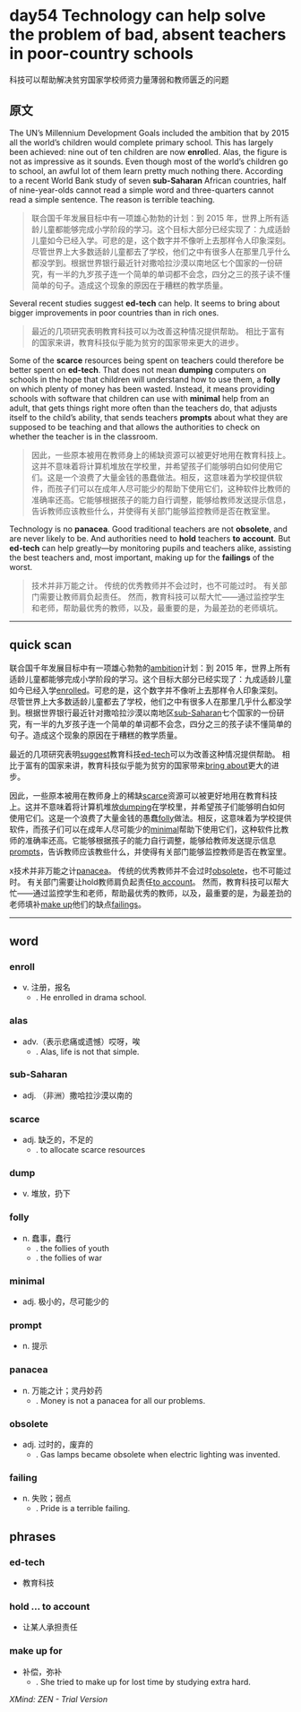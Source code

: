# day54 Technology can help solve the problem of bad, absent teachers in poor-country schools
科技可以帮助解决贫穷国家学校师资力量薄弱和教师匮乏的问题
## 原文

The UN’s Millennium Development Goals included the ambition that by 2015 all the world’s children would complete primary school. This has largely been achieved: nine out of ten children are now **enrol**led. Alas, the figure is not as impressive as it sounds. Even though most of the world’s children go to school, an awful lot of them learn pretty much nothing there. According to a recent World Bank study of seven **sub-Saharan** African countries, half of nine-year-olds cannot read a simple word and three-quarters cannot read a simple sentence. The reason is terrible teaching.
> 联合国千年发展目标中有一项雄心勃勃的计划：到 2015 年，世界上所有适龄儿童都能够完成小学阶段的学习。这个目标大部分已经实现了：九成适龄儿童如今已经入学。可悲的是，这个数字并不像听上去那样令人印象深刻。 尽管世界上大多数适龄儿童都去了学校，他们之中有很多人在那里几乎什么都没学到。根据世界银行最近针对撒哈拉沙漠以南地区七个国家的一份研究，有一半的九岁孩子连一个简单的单词都不会念，四分之三的孩子读不懂简单的句子。造成这个现象的原因在于糟糕的教学质量。


Several recent studies suggest **ed-tech** can help. It seems to bring about bigger improvements in poor countries than in rich ones.
> 最近的几项研究表明教育科技可以为改善这种情况提供帮助。 相比于富有的国家来讲，教育科技似乎能为贫穷的国家带来更大的进步。


Some of the **scarce** resources being spent on teachers could therefore be better spent on **ed-tech**. That does not mean **dumping** computers on schools in the hope that children will understand how to use them, a **folly** on which plenty of money has been wasted. Instead, it means providing schools with software that children can use with **minimal** help from an adult, that gets things right more often than the teachers do, that adjusts itself to the child’s ability, that sends teachers **prompts** about what they are supposed to be teaching and that allows the authorities to check on whether the teacher is in the classroom.
> 因此，一些原本被用在教师身上的稀缺资源可以被更好地用在教育科技上。这并不意味着将计算机堆放在学校里，并希望孩子们能够明白如何使用它们。这是一个浪费了大量金钱的愚蠢做法。相反，这意味着为学校提供软件，而孩子们可以在成年人尽可能少的帮助下使用它们，这种软件比教师的准确率还高。它能够根据孩子的能力自行调整，能够给教师发送提示信息，告诉教师应该教些什么，并使得有关部门能够监控教师是否在教室里。


Technology is no **panacea**. Good traditional teachers are not **obsolete**, and are never likely to be. And authorities need to **hold** teachers **to** **account**. But **ed-tech** can help greatly—by monitoring pupils and teachers alike, assisting the best teachers and, most important, making up for the **failings** of the worst.
> 技术并非万能之计。 传统的优秀教师并不会过时，也不可能过时。 有关部门需要让教师肩负起责任。 然而，教育科技可以帮大忙——通过监控学生和老师，帮助最优秀的教师，以及，最重要的是，为最差劲的老师填坑。

----
## quick scan

联合国千年发展目标中有一项雄心勃勃的<u>ambition</u>计划：到 2015 年，世界上所有适龄儿童都能够完成小学阶段的学习。这个目标大部分已经实现了：九成适龄儿童如今已经入学<u>enrolled</u>。可悲的是，这个数字并不像听上去那样令人印象深刻。 尽管世界上大多数适龄儿童都去了学校，他们之中有很多人在那里几乎什么都没学到。根据世界银行最近针对撒哈拉沙漠以南地区<u>sub-Saharan</u>七个国家的一份研究，有一半的九岁孩子连一个简单的单词都不会念，四分之三的孩子读不懂简单的句子。造成这个现象的原因在于糟糕的教学质量。


最近的几项研究表明<u>suggest</u>教育科技<u>ed-tech</u>可以为改善这种情况提供帮助。 相比于富有的国家来讲，教育科技似乎能为贫穷的国家带来<u>bring about</u>更大的进步。

因此，一些原本被用在教师身上的稀缺<u>scarce</u>资源可以被更好地用在教育科技上。这并不意味着将计算机堆放<u>dumping</u>在学校里，并希望孩子们能够明白如何使用它们。这是一个浪费了大量金钱的愚蠢<u>folly</u>做法。相反，这意味着为学校提供软件，而孩子们可以在成年人尽可能少的<u>minimal</u>帮助下使用它们，这种软件比教师的准确率还高。它能够根据孩子的能力自行调整，能够给教师发送提示信息<u>prompts</u>，告诉教师应该教些什么，并使得有关部门能够监控教师是否在教室里。

x技术并非万能之计<u>panacea</u>。 传统的优秀教师并不会过时<u>obsolete</u>，也不可能过时。 有关部门需要让hold教师肩负起责任<u>to account</u>。 然而，教育科技可以帮大忙——通过监控学生和老师，帮助最优秀的教师，以及，最重要的是，为最差劲的老师填补<u>make up</u>他们的缺点<u>failings</u>。

----

## word
### enroll
* v. 注册，报名
    * . He enrolled in drama school.
### alas
* adv.（表示悲痛或遗憾）哎呀，唉
    * . Alas, life is not that simple.
### sub-Saharan
* adj. （非洲）撒哈拉沙漠以南的
### scarce
* adj. 缺乏的，不足的
    * . to allocate scarce resources
### dump
* v. 堆放，扔下
### folly
* n. 蠢事，蠢行
    * . the follies of youth
    * . the follies of war
### minimal
* adj. 极小的，尽可能少的
### prompt
* n. 提示
### panacea
* n. 万能之计；灵丹妙药
    * . Money is not a panacea for all our problems.
### obsolete
* adj. 过时的，废弃的
    * . Gas lamps became obsolete when electric lighting was invented.
### failing
* n. 失败；弱点
    * . Pride is a terrible failing.
## phrases
### ed-tech
* 教育科技
### hold ... to account
* 让某人承担责任
### make up for
* 补偿，弥补
    * . She tried to make up for lost time by studying extra hard.

*XMind: ZEN - Trial Version*